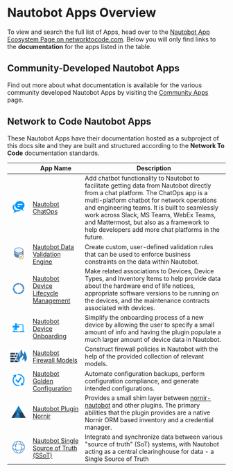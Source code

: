 # Nautobot Apps Overview

To view and search the full list of Apps, head over to the [Nautobot App Ecosystem Page on networktocode.com](https://www.networktocode.com/nautobot/apps/). Below you will only find links to the **documentation** for the apps listed in the table.

## Community-Developed Nautobot Apps

Find out more about what documentation is available for the various community developed Nautobot Apps by visiting the [Community Apps](nautobot-apps.md) page.

## Network to Code Nautobot Apps

These Nautobot Apps have their documentation hosted as a subproject of this docs site and they are built and structured according to the **Network To Code** documentation standards.

| | App Name | Description |
|-| --- | --- |
| ![Logo](../assets/app-icons/icon-ChatOps.png) | [Nautobot ChatOps](https://docs.nautobot.com/projects/chatops/en/latest/) | Add chatbot functionality to Nautobot to facilitate getting data from Nautobot directly from a chat platform. The ChatOps app is a multi-platform chatbot for network operations and engineering teams. It is built to seamlessly work across Slack, MS Teams, WebEx Teams, and Mattermost, but also as a framework to help developers add more chat platforms in the future. |
| ![Logo](../assets/app-icons/icon-DataValidationEngine.png) | [Nautobot Data Validation Engine](https://docs.nautobot.com/projects/data-validation/en/latest/) | Create custom, user-defined validation rules that can be used to enforce business constraints on the data within Nautobot. |
| ![Logo](../assets/app-icons/icon-DeviceLifecycle.png) | [Nautobot Device Lifecycle Management](https://github.com/nautobot/nautobot-plugin-device-lifecycle-mgmt) | Make related associations to Devices, Device Types, and Inventory Items to help provide data about the hardware end of life notices, appropriate software versions to be running on the devices, and the maintenance contracts associated with devices. |
| ![Logo](../assets/app-icons/icon-DeviceOnboarding.png) | [Nautobot Device Onboarding](https://github.com/nautobot/nautobot-plugin-device-onboarding) | Simplify the onboarding process of a new device by allowing the user to specify a small amount of info and having the plugin populate a much larger amount of device data in Nautobot. |
| ![Logo](../assets/app-icons/icon-FirewallModels.png) | [Nautobot Firewall Models](https://nautobot-plugin-firewall-models.readthedocs.io/en/latest/) | Construct firewall policies in Nautobot with the help of the provided collection of relevant models. |
| ![Logo](../assets/app-icons/icon-GoldenConfiguration.png) | [Nautobot Golden Configuration](https://docs.nautobot.com/projects/golden-config/en/latest/) | Automate configuration backups, perform configuration compliance, and generate intended configurations. |
| ![Logo](../assets/app-icons/icon-NautobotPluginNornir.png) | [Nautobot Plugin Nornir](https://docs.nautobot.com/projects/plugin-nornir/en/latest/) | Provides a small shim layer between [nornir-nautobot](https://github.com/nautobot/nornir-nautobot) and other plugins. The primary abilities that the plugin provides are a native Nornir ORM based inventory and a credential manager. |
| ![Logo](../assets/app-icons/icon-SSoT.png) | [Nautobot Single Source of Truth (SSoT)](https://nautobot-plugin-ssot.readthedocs.io/en/latest/)  | Integrate and synchronize data between various "source of truth" (SoT) systems, with Nautobot acting as a central clearinghouse for data - a Single Source of Truth |
